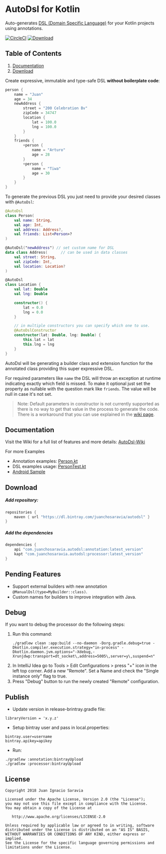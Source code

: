 # AutoDsl for Kotlin
Auto-generates [DSL (Domain Specific Language)](https://en.wikipedia.org/wiki/Domain-specific_language) 
for your Kotlin projects using annotations.

[![CircleCI](https://circleci.com/gh/juanchosaravia/autodsl.svg?style=svg)](https://circleci.com/gh/juanchosaravia/autodsl)
[ ![Download](https://api.bintray.com/packages/juanchosaravia/autodsl/com.juanchosaravia.autodsl%3Aprocessor/images/download.svg) ](https://bintray.com/juanchosaravia/autodsl/com.juanchosaravia.autodsl%3Aprocessor/_latestVersion)

## Table of Contents
1. [Documentation](#documentation)
2. [Download](#download)


Create expressive, immutable and type-safe DSL **without boilerplate code**:
```kotlin
person {
    name = "Juan"
    age = 34
    newAddress {
        street = "200 Celebration Bv"
        zipCode = 34747
        location {
            lat = 100.0
            lng = 100.0
        }
    }
    friends {
        +person {
            name = "Arturo"
            age = 28
        }
        +person {
            name = "Tiwa"
            age = 30
        }
    }
}
```

To generate the previous DSL you just need to provide your desired classes with `@AutoDsl`:
```kotlin
@AutoDsl
class Person(
    val name: String,
    val age: Int,
    val address: Address?,
    val friends: List<Person>?
)

@AutoDsl("newAddress") // set custom name for DSL
data class Address(      // can be used in data classes
    val street: String,
    val zipCode: Int,
    val location: Location?
)

@AutoDsl
class Location {
    val lat: Double
    val lng: Double

    constructor() {
        lat = 0.0
        lng = 0.0
    }

    // in multiple constructors you can specify which one to use.
    @AutoDslConstructor
    constructor(lat: Double, lng: Double) {
        this.lat = lat
        this.lng = lng
    }
}
```

AutoDsl will be generating a builder class and extension function for 
the annotated class providing this super expressive DSL. 

For required parameters like `name` the DSL will throw an exception at 
runtime indicating exactly which field is missed.
To make it optional just set the property as nullable with the 
question mark like `friends`. The value will be null in 
case it's not set.

> Note: Default parameters in constructor is not currently supported 
as there is no way to get that value in the process to generate the code.
There is a workaround that you can use explained in the 
[wiki page](https://github.com/juanchosaravia/autodsl/wiki#default-parameters).

## Documentation
Visit the Wiki for a full list of features and more details: [AutoDsl-Wiki](https://github.com/juanchosaravia/autodsl/wiki)

For more Examples
- Annotation examples: [Person.kt](app/src/main/kotlin/com/autodsl/app/Person.kt)
- DSL examples usage: [PersonTest.kt](app/src/test/kotlin/com/autodsl/app/PersonTest.kt)
- [Android Sample](samples/android-autodsl/README.md)

## Download

##### Add repository:
```groovy
repositories {
    maven { url "https://dl.bintray.com/juanchosaravia/autodsl" }
}
```

##### Add the dependencies
```groovy
dependencies {
    api "com.juanchosaravia.autodsl:annotation:latest_version"
    kapt "com.juanchosaravia.autodsl:processor:latest_version"
}
```

## Pending Features
* Support external builders with new annotation `@ManualDsl(type=MyBuilder::class)`.
* Custom names for builders to improve integration with Java.

## Debug
If you want to debug the processor do the following steps:

1. Run this command:
    ```text
    ./gradlew clean :app:build --no-daemon -Dorg.gradle.debug=true -Dkotlin.compiler.execution.strategy="in-process" -Dkotlin.daemon.jvm.options="-Xdebug,-Xrunjdwp:transport=dt_socket\,address=5005\,server=y\,suspend=n"
    ```
2. In IntelliJ Idea go to Tools > Edit Configurations > press "+" icon in the left top corner.
Add a new "Remote". Set a Name and check the "Single instance only" flag to true.
3. Press "Debug" button to run the newly created "Remote" configuration.

## Publish
* Update version in release-brintray.gradle file:
```text 
libraryVersion = 'x.y.z'
```
* Setup bintray user and pass in local.properties:
```text
bintray.user=username
bintray.apikey=apikey
```
* Run:
```
./gradlew :annotation:bintrayUpload
./gradlew :processor:bintrayUpload
```


## License
        
    Copyright 2018 Juan Ignacio Saravia
    
    Licensed under the Apache License, Version 2.0 (the "License");
    you may not use this file except in compliance with the License.
    You may obtain a copy of the License at
    
       http://www.apache.org/licenses/LICENSE-2.0
    
    Unless required by applicable law or agreed to in writing, software
    distributed under the License is distributed on an "AS IS" BASIS,
    WITHOUT WARRANTIES OR CONDITIONS OF ANY KIND, either express or implied.
    See the License for the specific language governing permissions and
    limitations under the License.  